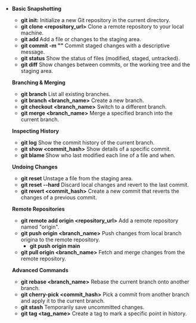 - **Basic Snapshotting**

  - **git init:** Initialize a new Git repository in the current directory.
  - **git clone <repository_url>** Clone a remote repository to your local machine.
  - **git add <file>** Add a file or changes to the staging area.
  - **git commit -m "<message>"** Commit staged changes with a descriptive message.
  - **git status** Show the status of files (modified, staged, untracked).
  - **git diff** Show changes between commits, or the working tree and the staging area.

  **Branching & Merging**

  - **git branch** List all existing branches.
  - **git branch <branch_name>** Create a new branch.
  - **git checkout <branch_name>** Switch to a different branch.
  - **git merge <branch_name>** Merge a specified branch into the current branch.

  **Inspecting History**

  - **git log** Show the commit history of the current branch.
  - **git show <commit_hash>** Show details of a specific commit.
  - **git blame <file>** Show who last modified each line of a file and when.

  **Undoing Changes**

  - **git reset <file>** Unstage a file from the staging area.
  - **git reset --hard** Discard local changes and revert to the last commit.
  - **git revert <commit_hash>** Create a new commit that reverts the changes of a previous commit.

  **Remote Repositories**

  - **git remote add origin <repository_url>** Add a remote repository named "origin".
  - **git push origin <branch_name>** Push changes from local branch origina to the remote repository.
    - **git push origin main**
  - **git pull origin <branch_name>** Fetch and merge changes from the remote repository.

  **Advanced Commands**

  - **git rebase <branch_name>** Rebase the current branch onto another branch.
  - **git cherry-pick <commit_hash>** Pick a commit from another branch and apply it to the current branch.
  - **git stash** Temporarily save uncommitted changes.
  - **git tag <tag_name>** Create a tag to mark a specific point in history.